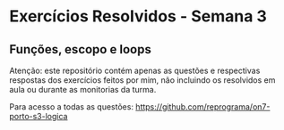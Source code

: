 # Exercícios Resolvidos - Semana 3

## Funções, escopo e loops

Atenção: este repositório contém apenas as questões e respectivas respostas dos exercícios feitos por mim, não incluindo os resolvidos em aula ou durante as monitorias da turma.

Para acesso a todas as questões: https://github.com/reprograma/on7-porto-s3-logica


